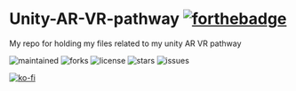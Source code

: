 #  Unity-AR-VR-pathway [![forthebadge](https://forthebadge.com/images/badges/built-with-love.svg)](https://forthebadge.com)
My repo for holding my files related to my unity AR VR pathway

![maintained](https://img.shields.io/badge/maintained-yes-green?style=for-the-badge)
![forks](https://img.shields.io/github/forks/agneay/DEFAULT_TEMPLATE?style=for-the-badge)
![license](https://img.shields.io/github/license/agneay/DEFAULT_TEMPLATE?style=for-the-badge)
![stars](https://img.shields.io/github/stars/agneay/DEFAULT_TEMPLATE?style=for-the-badge)
![issues](https://img.shields.io/github/issues/agneay/DEFAULT_TEMPLATE?style=for-the-badge)

[![ko-fi](https://ko-fi.com/img/githubbutton_sm.svg)](https://ko-fi.com/Y8Y21JGEH6)
